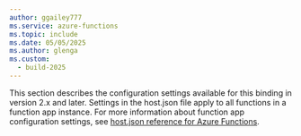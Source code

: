 ```yaml
---
author: ggailey777
ms.service: azure-functions
ms.topic: include
ms.date: 05/05/2025
ms.author: glenga
ms.custom:
  - build-2025
---
```


This section describes the configuration settings available for this binding in version 2.x and later. Settings in the host.json file apply to all functions in a function app instance. For more information about function app configuration settings, see [host.json reference for Azure Functions](../articles/azure-functions/functions-host-json.md).